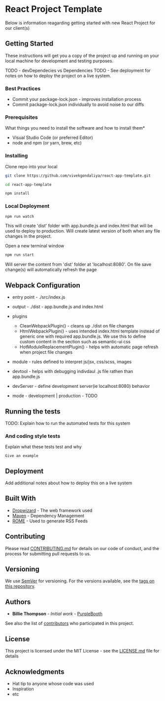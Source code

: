 # React Project Template

Below is information reagarding getting started with new React Project for our client(s)

## Getting Started

These instructions will get you a copy of the project up and running on your local machine for development and testing purposes. 


TODO - devDependecies vs Dependencies
TODO - See deployment for notes on how to deploy the project on a live system.


### Best Practices
* Commit your package-lock.json - improves installation process 
* Commit package-lock.json individually to avoid noise to our diffs

### Prerequisites

What things you need to install the software and how to install them*
* Visual Studio Code (or preferred Editor)
* node and npm (or yarn, brew, etc) 


### Installing

Clone repo into your local

```bash
git clone https://github.com/vivekgondaliya/react-app-template.git
```
```bash
cd react-app-template
```
```bash
npm install
``` 

### Local Deployment
```bash
npm run watch 
``` 
This will create 'dist' folder with app.bundle.js and index.html that will be used to deploy to production. Will create latest version of both when any file changes in the project.

Open a new terminal window
```bash
npm run start
```
Will server the content from 'dist' folder at 'localhost:8080'. 
On file save change(s) will automatically refresh the page

## Webpack Configuration
* entry point - ./src/index.js
* output - ./dist - app.bundle.js and index.html
* plugins

    * CleanWebpackPlugin() - cleans up ./dist on file changes
    * HtmlWebpackPlugin() - uses intended index.html template instead of generic one with required app.bundle.js. We use this to define custom content in the <head> section such as semantic-ui css
    * HotModuleReplacementPlugin() - helps with automatic page refresh when project file changes
* module - rules defined to interpret js/jsx, css/scss, images
* devtool - helps with debugging indivdaul .js file rathen than app.bundle.js
* devServer - define development server(ie localhost:8080) behavior  
* mode - development | production - TODO

## Running the tests

TODO: Explain how to run the automated tests for this system


### And coding style tests

Explain what these tests test and why

```
Give an example
```




## Deployment

Add additional notes about how to deploy this on a live system

## Built With

* [Dropwizard](http://www.dropwizard.io/1.0.2/docs/) - The web framework used
* [Maven](https://maven.apache.org/) - Dependency Management
* [ROME](https://rometools.github.io/rome/) - Used to generate RSS Feeds

## Contributing

Please read [CONTRIBUTING.md](https://gist.github.com/PurpleBooth/b24679402957c63ec426) for details on our code of conduct, and the process for submitting pull requests to us.

## Versioning

We use [SemVer](http://semver.org/) for versioning. For the versions available, see the [tags on this repository](https://github.com/your/project/tags). 

## Authors

* **Billie Thompson** - *Initial work* - [PurpleBooth](https://github.com/PurpleBooth)

See also the list of [contributors](https://github.com/your/project/contributors) who participated in this project.

## License

This project is licensed under the MIT License - see the [LICENSE.md](LICENSE.md) file for details

## Acknowledgments

* Hat tip to anyone whose code was used
* Inspiration
* etc
